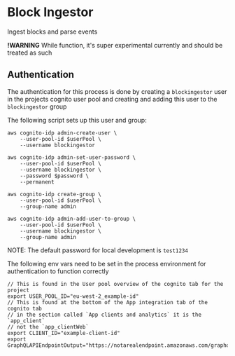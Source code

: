 # Block Ingestor

Ingest blocks and parse events

**!WARNING** While function, it's super experimental currently and should be treated as such

## Authentication

The authentication for this process is done by creating a `blockingestor` user in the projects cognito user pool and creating and adding this user to the `blockingestor` group

The following script sets up this user and group:
``` shell
aws cognito-idp admin-create-user \
    --user-pool-id $userPool \
    --username blockingestor

aws cognito-idp admin-set-user-password \
    --user-pool-id $userPool \
    --username blockingestor \
    --password $password \
    --permanent

aws cognito-idp create-group \
    --user-pool-id $userPool \
    --group-name admin

aws cognito-idp admin-add-user-to-group \
    --user-pool-id $userPool \
    --username blockingestor \
    --group-name admin
```

NOTE: The default password for local development is `test1234`

The following env vars need to be set in the process environment for authentication to function correctly

``` shell
// This is found in the User pool overview of the cognito tab for the project
export USER_POOL_ID="eu-west-2_example-id"
// This is found at the bottom of the App integration tab of the cognito tab
// in the section called `App clients and analytics` it is the `app_client`
// not the `app_clientWeb`
export CLIENT_ID="example-client-id"
export GraphQLAPIEndpointOutput="https://notarealendpoint.amazonaws.com/graphql"
```

